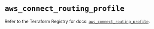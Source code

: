 # `aws_connect_routing_profile`

Refer to the Terraform Registry for docs: [`aws_connect_routing_profile`](https://registry.terraform.io/providers/hashicorp/aws/5.75.1/docs/resources/connect_routing_profile).
